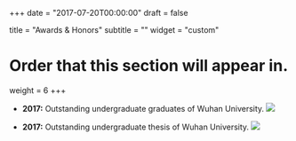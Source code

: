 +++
date = "2017-07-20T00:00:00"
draft = false

title = "Awards & Honors"
subtitle = ""
widget = "custom"

# Order that this section will appear in.
weight = 6 
+++

- **2017:** Outstanding undergraduate graduates of Wuhan University. ![](https://img.shields.io/badge/top-10%25-blue.svg)

- **2017:** Outstanding undergraduate thesis of Wuhan University. ![](https://img.shields.io/badge/top-5%25-blue.svg)